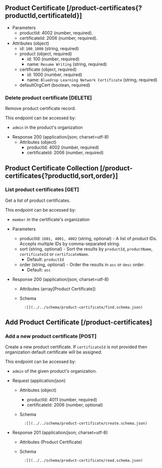 ## Product Certificate [/product-certificates{?productId,certificateId}]

+ Parameters
    + productId: 4002 (number, required).
    + certificateId: 2006 (number, required).
+ Attributes (object)
    - id: `100_1000` (string, required)
    - product (object, required)
        - id: 100 (number, required)
        - name: `Resume Writing` (string, required)
    - certificate (object, required)
        - id: 1000 (number, required)
        - name: `Bluedrop Learning Network Certificate` (string, required)
    - defaultOrgCert (boolean, required)

### Delete product certificate [DELETE]
Remove product certificate record.

This endpoint can be accessed by:

- `admin` in the product's organization

+ Response 200 (application/json; charset=utf-8)
    + Attributes (object)
        - productId: 4002 (number, required)
        - certificateId: 2006 (number, required)

## Product Certificate Collection [/product-certificates{?productId,sort,order}]

### List product certificates [GET]
Get a list of product certificates.

This endpoint can be accessed by:
- `member` in the certificate's organization

+ Parameters
    + productId: `1601, 4001, 4002` (string, optional) - A list of product IDs. Accepts multiple IDs by comma-separated string.
    + sort (string, optional) - Sort the results by `productId`, `productName`, `certificateId` or `certificateName`.
        + Default: `productId`
    + order (string, optional) - Order the results in `asc` or `desc` order.
        + Default: `asc`

+ Response 200 (application/json; charset=utf-8)
    + Attributes (array[Product Certificate])
    + Schema

            :[](../../schema/product-certificate/find.schema.json)

## Add Product Certificate [/product-certificates]

### Add a new product certificate [POST]
Create a new product certificate. If `certificateId` is not provided then organization default certificate
will be assigned.

This endpoint can be accessed by:

- `admin` of the given product's organization.

+ Request (application/json)
    + Attributes (object)
        - productId: 4011 (number, required)
        - certificateId: 2006 (number, optional)
    + Schema

            :[](../../schema/product-certificate/create.schema.json)

+ Response 201 (application/json; charset=utf-8)
    + Attributes (Product Certificate)
    + Schema

            :[](../../schema/product-certificate/read.schema.json)
